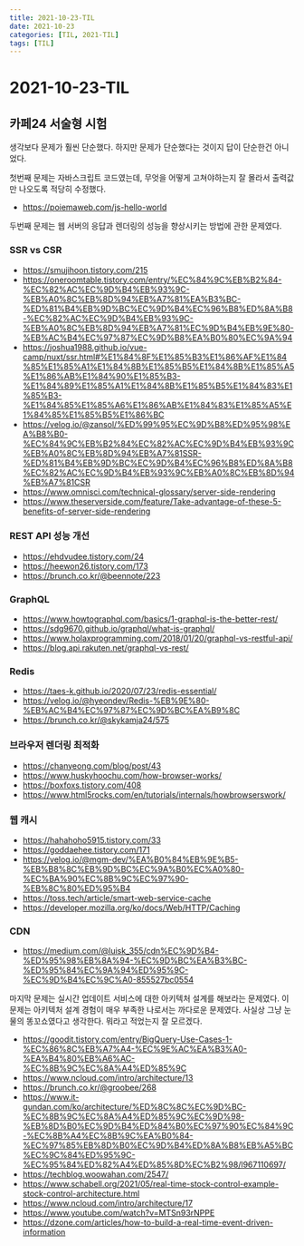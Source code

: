 ```yaml
---
title: 2021-10-23-TIL
date: 2021-10-23
categories: [TIL, 2021-TIL]
tags: [TIL]
---
```


# 2021-10-23-TIL

## 카페24 서술형 시험
생각보다 문제가 훨씬 단순했다. 하지만 문제가 단순했다는 것이지 답이 단순한건 아니었다.

첫번째 문제는 자바스크립트 코드였는데, 무엇을 어떻게 고쳐야하는지 잘 몰라서 출력값만 나오도록 적당히 수정했다.
- https://poiemaweb.com/js-hello-world

두번째 문제는 웹 서버의 응답과 렌더링의 성능을 향상시키는 방법에 관한 문제였다.

### SSR vs CSR
- https://smujihoon.tistory.com/215
- https://oneroomtable.tistory.com/entry/%EC%84%9C%EB%B2%84-%EC%82%AC%EC%9D%B4%EB%93%9C-%EB%A0%8C%EB%8D%94%EB%A7%81%EA%B3%BC-%ED%81%B4%EB%9D%BC%EC%9D%B4%EC%96%B8%ED%8A%B8-%EC%82%AC%EC%9D%B4%EB%93%9C-%EB%A0%8C%EB%8D%94%EB%A7%81%EC%9D%B4%EB%9E%80-%EB%AC%B4%EC%97%87%EC%9D%B8%EA%B0%80%EC%9A%94
- https://joshua1988.github.io/vue-camp/nuxt/ssr.html#%E1%84%8F%E1%85%B3%E1%86%AF%E1%84%85%E1%85%A1%E1%84%8B%E1%85%B5%E1%84%8B%E1%85%A5%E1%86%AB%E1%84%90%E1%85%B3-%E1%84%89%E1%85%A1%E1%84%8B%E1%85%B5%E1%84%83%E1%85%B3-%E1%84%85%E1%85%A6%E1%86%AB%E1%84%83%E1%85%A5%E1%84%85%E1%85%B5%E1%86%BC
- https://velog.io/@zansol/%ED%99%95%EC%9D%B8%ED%95%98%EA%B8%B0-%EC%84%9C%EB%B2%84%EC%82%AC%EC%9D%B4%EB%93%9C%EB%A0%8C%EB%8D%94%EB%A7%81SSR-%ED%81%B4%EB%9D%BC%EC%9D%B4%EC%96%B8%ED%8A%B8%EC%82%AC%EC%9D%B4%EB%93%9C%EB%A0%8C%EB%8D%94%EB%A7%81CSR
- https://www.omnisci.com/technical-glossary/server-side-rendering
- https://www.theserverside.com/feature/Take-advantage-of-these-5-benefits-of-server-side-rendering

### REST API 성능 개선
- https://ehdvudee.tistory.com/24
- https://heewon26.tistory.com/173
- https://brunch.co.kr/@beennote/223

### GraphQL
- https://www.howtographql.com/basics/1-graphql-is-the-better-rest/
- https://sdg9670.github.io/graphql/what-is-graphql/
- https://www.holaxprogramming.com/2018/01/20/graphql-vs-restful-api/
- https://blog.api.rakuten.net/graphql-vs-rest/

### Redis
- https://taes-k.github.io/2020/07/23/redis-essential/
- https://velog.io/@hyeondev/Redis-%EB%9E%80-%EB%AC%B4%EC%97%87%EC%9D%BC%EA%B9%8C
- https://brunch.co.kr/@skykamja24/575

### 브라우저 렌더링 최적화
- https://chanyeong.com/blog/post/43
- https://www.huskyhoochu.com/how-browser-works/
- https://boxfoxs.tistory.com/408
- https://www.html5rocks.com/en/tutorials/internals/howbrowserswork/

### 웹 캐시
- https://hahahoho5915.tistory.com/33
- https://goddaehee.tistory.com/171
- https://velog.io/@mgm-dev/%EA%B0%84%EB%9E%B5-%EB%B8%8C%EB%9D%BC%EC%9A%B0%EC%A0%80-%EC%BA%90%EC%8B%9C%EC%97%90-%EB%8C%80%ED%95%B4
- https://toss.tech/article/smart-web-service-cache
- https://developer.mozilla.org/ko/docs/Web/HTTP/Caching

### CDN
- https://medium.com/@luisk_355/cdn%EC%9D%B4-%ED%95%98%EB%8A%94-%EC%9D%BC%EA%B3%BC-%ED%95%84%EC%9A%94%ED%95%9C-%EC%9D%B4%EC%9C%A0-855527bc0554

마지막 문제는 실시간 업데이트 서비스에 대한 아키텍처 설계를 해보라는 문제였다. 이 문제는 아키텍처 설계 경험이 매우 부족한 나로서는 까다로운 문제였다. 사실상 그냥 눈물의 똥꼬쇼였다고 생각한다. 뭐라고 적었는지 잘 모르겠다.

- https://goodit.tistory.com/entry/BigQuery-Use-Cases-1-%EC%86%8C%EB%A7%A4-%EC%9E%AC%EA%B3%A0-%EA%B4%80%EB%A6%AC-%EC%8B%9C%EC%8A%A4%ED%85%9C
- https://www.ncloud.com/intro/architecture/13
- https://brunch.co.kr/@groobee/268
- https://www.it-gundan.com/ko/architecture/%ED%8C%8C%EC%9D%BC-%EC%8B%9C%EC%8A%A4%ED%85%9C%EC%9D%98-%EB%8D%B0%EC%9D%B4%ED%84%B0%EC%97%90%EC%84%9C-%EC%8B%A4%EC%8B%9C%EA%B0%84-%EC%97%85%EB%8D%B0%EC%9D%B4%ED%8A%B8%EB%A5%BC%EC%9C%84%ED%95%9C-%EC%95%84%ED%82%A4%ED%85%8D%EC%B2%98/l967110697/
- https://techblog.woowahan.com/2547/
- https://www.schabell.org/2021/05/real-time-stock-control-example-stock-control-architecture.html
- https://www.ncloud.com/intro/architecture/17
- https://www.youtube.com/watch?v=MTSn93rNPPE
- https://dzone.com/articles/how-to-build-a-real-time-event-driven-information
